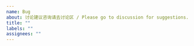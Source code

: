 ```yaml
---
name: Bug
about: 讨论建议咨询请去讨论区 / Please go to discussion for suggestions.
title: ""
labels: ""
assignees: ""
---
```


<!--
    🙊 辛苦提 bug 前，去找一下 [历史](https://github.com/tw93/Pake/issues?q=) 是否有提。辛苦提供系统版本、录屏或者截图、复现路径，期待解决的点——这几个说明能帮助我更好的解决问题，此外假如是讨论，建议辛苦去 [Discussions](https://github.com/tw93/Pake/discussions) 看看。

    🙊 Check out [Issues](https://github.com/tw93/Pake/issues?q=) before reporting. Please provide your system version, screencasts, screenshots, way to reproduce, and the expected result – helpful for me to understand and fix up this issue! Besides, for suggestions or something else, head to [Pake's Discussions Platform](https://github.com/tw93/Pake/discussions).
-->
